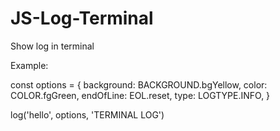# JS-Log-Terminal
Show log in terminal

Example:

const options = {
  background: BACKGROUND.bgYellow,
  color: COLOR.fgGreen,
  endOfLine: EOL.reset,
  type: LOGTYPE.INFO,
}

log('hello', options, 'TERMINAL LOG')
